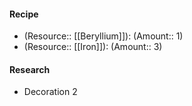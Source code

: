 #### Recipe
- (Resource:: [[Beryllium]]): (Amount:: 1)
- (Resource:: [[Iron]]): (Amount:: 3)

#### Research
- Decoration 2